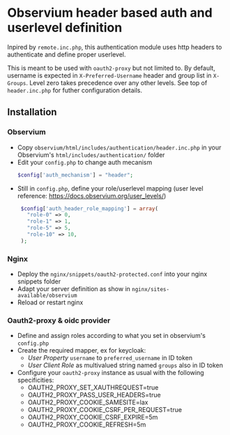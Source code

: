 # Observium header based auth and userlevel definition


Inpired by `remote.inc.php`, this authentication module uses http headers to authenticate and define proper userlevel.

This is meant to be used with `oauth2-proxy` but not limited to. By default, username is expected in `X-Preferred-Username` header and group list in `X-Groups`. Level zero takes precedence over any other levels.
See top of `header.inc.php` for futher configuration details.

## Installation

### Observium

* Copy `observium/html/includes/authentication/header.inc.php` in your Observium's `html/includes/authentication/` folder
* Edit your `config.php` to change auth mecanism
    ```php
    $config['auth_mechanism'] = "header";
    ```
* Still in `config.php`, define your role/userlevel mapping (user level reference: https://docs.observium.org/user_levels/)
   ```php
    $config['auth_header_role_mapping'] = array(
      "role-0" => 0,
      "role-1" => 1,
      "role-5" => 5,
      "role-10" => 10,
    );
    ```

### Nginx
* Deploy the `nginx/snippets/oauth2-protected.conf` into your nginx snippets folder
* Adapt your server definition as show in `nginx/sites-available/observium`
* Reload or restart nginx

### Oauth2-proxy & oidc provider

* Define and assign roles according to what you set in observium's `config.php`
* Create the required mapper, ex for keycloak:
  * _User Property_ `username` to `preferred_username` in ID token
  * _User Client Role_ as multivalued string named `groups` also in ID token
* Configure your `oauth2-proxy` instance as usual with the following specificities:
  * OAUTH2_PROXY_SET_XAUTHREQUEST=true
  * OAUTH2_PROXY_PASS_USER_HEADERS=true
  * OAUTH2_PROXY_COOKIE_SAMESITE=lax
  * OAUTH2_PROXY_COOKIE_CSRF_PER_REQUEST=true
  * OAUTH2_PROXY_COOKIE_CSRF_EXPIRE=5m
  * OAUTH2_PROXY_COOKIE_REFRESH=5m
